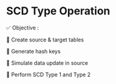 # SCD Type  Operation

✅ Objective  :

🔹 Create source & target tables

🔹 Generate hash keys

🔹 Simulate data update in source

🔹 Perform SCD Type 1 and Type 2

